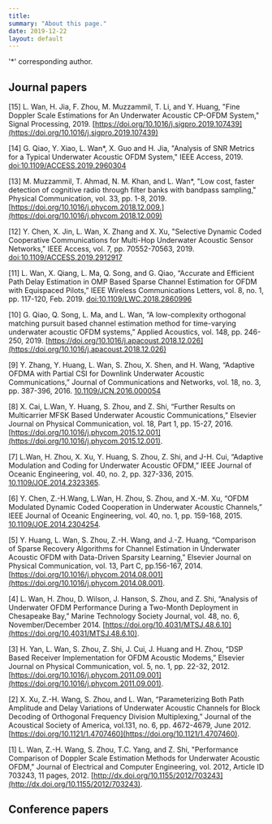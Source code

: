 ```yaml
---
title: 
summary: "About this page."
date: 2019-12-22
layout: default
---
```


'*' corresponding author.

## Journal papers
[15] L. Wan, H. Jia, F. Zhou, M. Muzzammil, T. Li, and Y. Huang, "Fine Doppler Scale Estimations for An Underwater Acoustic CP-OFDM System," Signal Processing, 2019. [https://doi.org/10.1016/j.sigpro.2019.107439](https://doi.org/10.1016/j.sigpro.2019.107439)

[14] G. Qiao, Y. Xiao, L. Wan*, X. Guo and H. Jia, "Analysis of SNR Metrics for a Typical Underwater Acoustic OFDM System," IEEE Access, 2019. [doi:10.1109/ACCESS.2019.2960304](https://doi.org/10.1109/ACCESS.2019.2960304)

[13] M. Muzzammil, T. Ahmad, N. M. Khan, and L. Wan*, "Low cost, faster detection of cognitive radio through filter banks with bandpass sampling," Physical Communication, vol. 33, pp. 1-8, 2019. [https://doi.org/10.1016/j.phycom.2018.12.009.](https://doi.org/10.1016/j.phycom.2018.12.009)

[12] Y. Chen, X. Jin, L. Wan, X. Zhang and X. Xu, "Selective Dynamic Coded Cooperative Communications for Multi-Hop Underwater Acoustic Sensor Networks," IEEE Access, vol. 7, pp. 70552-70563, 2019. [doi:10.1109/ACCESS.2019.2912917](https://doi.org/10.1109/ACCESS.2019.2912917)

[11] L. Wan, X. Qiang, L. Ma, Q. Song, and G. Qiao, “Accurate and Efficient Path Delay Estimation in OMP Based Sparse Channel Estimation for OFDM with Equispaced Pilots,” IEEE Wireless Communications Letters, vol. 8, no. 1, pp. 117-120, Feb. 2019. [doi:10.1109/LWC.2018.2860996](https://doi.org/10.1109/LWC.2018.2860996)

[10] G. Qiao, Q. Song, L. Ma, and L. Wan, “A low-complexity orthogonal matching pursuit based channel estimation method for time-varying underwater acoustic OFDM systems,” Applied Acoustics, vol. 148, pp. 246-250, 2019. [https://doi.org/10.1016/j.apacoust.2018.12.026](https://doi.org/10.1016/j.apacoust.2018.12.026)

[9] Y. Zhang, Y. Huang, L. Wan, S. Zhou, X. Shen, and H. Wang, “Adaptive OFDMA with Partial CSI for Downlink Underwater Acoustic Communications,” Journal of Communications and Networks, vol. 18, no. 3, pp. 387-396, 2016. [10.1109/JCN.2016.000054](https://doi.org/10.1109/JCN.2016.000054)

[8] X. Cai, L.Wan, Y. Huang, S. Zhou, and Z. Shi, “Further Results on Multicarrier MFSK Based Underwater Acoustic Communications,” Elsevier Journal on Physical Communication, vol. 18, Part 1, pp. 15-27, 2016. [https://doi.org/10.1016/j.phycom.2015.12.001](https://doi.org/10.1016/j.phycom.2015.12.001).

[7] L.Wan, H. Zhou, X. Xu, Y. Huang, S. Zhou, Z. Shi, and J-H. Cui, “Adaptive Modulation and Coding for Underwater Acoustic OFDM,” IEEE Journal of Oceanic Engineering, vol. 40, no. 2, pp. 327-336, 2015. [10.1109/JOE.2014.2323365](https://doi.org/10.1109/JOE.2014.2323365).

[6] Y. Chen, Z.-H.Wang, L.Wan, H. Zhou, S. Zhou, and X.-M. Xu, “OFDM Modulated Dynamic Coded Cooperation in Underwater Acoustic Channels,” IEEE Journal of Oceanic Engineering, vol. 40, no. 1, pp. 159-168, 2015. [10.1109/JOE.2014.2304254](https://doi.org/10.1109/JOE.2014.2304254).

[5] Y. Huang, L. Wan, S. Zhou, Z.-H. Wang, and J.-Z. Huang, “Comparison of Sparse Recovery Algorithms for Channel Estimation in Underwater Acoustic OFDM with Data-Driven Sparsity Learning,” Elsevier Journal on Physical Communication, vol. 13, Part C, pp.156-167, 2014. [https://doi.org/10.1016/j.phycom.2014.08.001](https://doi.org/10.1016/j.phycom.2014.08.001).

[4] L. Wan, H. Zhou, D. Wilson, J. Hanson, S. Zhou, and Z. Shi, “Analysis of Underwater OFDM Performance During a Two-Month Deployment in Chesapeake Bay,” Marine Technology Society Journal, vol. 48, no. 6, November/December 2014. [https://doi.org/10.4031/MTSJ.48.6.10](https://doi.org/10.4031/MTSJ.48.6.10).

[3] H. Yan, L. Wan, S. Zhou, Z. Shi, J. Cui, J. Huang and H. Zhou, “DSP Based Receiver Implementation for OFDM Acoustic Modems,” Elsevier Journal on Physical Communication, vol. 5, no. 1, pp. 22-32, 2012. [https://doi.org/10.1016/j.phycom.2011.09.001](https://doi.org/10.1016/j.phycom.2011.09.001).

[2] X. Xu, Z.-H. Wang, S. Zhou, and L. Wan, “Parameterizing Both Path Amplitude and Delay Variations of Underwater Acoustic Channels for Block Decoding of Orthogonal Frequency Division Multiplexing,” Journal of the Acoustical Society of America, vol.131, no. 6, pp. 4672-4679, June 2012. [https://doi.org/10.1121/1.4707460](https://doi.org/10.1121/1.4707460).

[1] L. Wan, Z.-H. Wang, S. Zhou, T.C. Yang, and Z. Shi, "Performance Comparison of Doppler Scale Estimation Methods for Underwater Acoustic OFDM," Journal of Electrical and Computer Engineering, vol. 2012, Article ID 703243, 11 pages, 2012. [http://dx.doi.org/10.1155/2012/703243](http://dx.doi.org/10.1155/2012/703243).

## Conference papers

